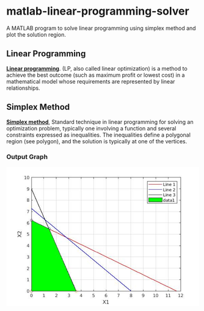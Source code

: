 # matlab-linear-programming-solver
A MATLAB program to solve linear programming using simplex method and plot the solution region.
## Linear Programming
[**Linear programming**](https://en.wikipedia.org/wiki/Linear_programming). (LP, also called linear optimization) is a method to achieve the best outcome (such as maximum profit or lowest cost) in a mathematical model whose requirements are represented by linear relationships.
## Simplex Method
[**Simplex method**](https://en.wikipedia.org/wiki/Simplex_algorithm), Standard technique in linear programming for solving an optimization problem, typically one involving a function and several constraints expressed as inequalities. The inequalities define a polygonal region (see polygon), and the solution is typically at one of the vertices.
### Output Graph
![Solution Region](images/graph_lp.jpg)
